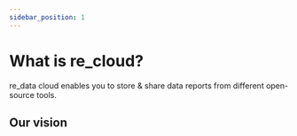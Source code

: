 ```yaml
---
sidebar_position: 1
---
```


# What is re_cloud?

re_data cloud enables you to store & share data reports from different open-source tools.


## Our vision

